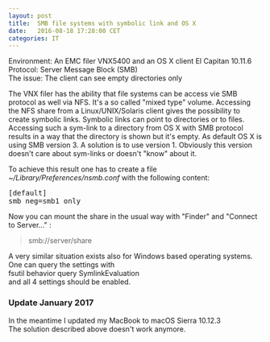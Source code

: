```yaml
---
layout: post
title:  SMB file systems with symbolic link and OS X
date:   2016-08-18 17:28:00 CET
categories: IT 
---
```


Environment: An EMC filer VNX5400 and an OS X client El Capitan 10.11.6 <br>
Protocol: Server Message Block (SMB) <br>
The issue: The client can see empty directories only

The VNX filer has the ability that file systems can be access vie SMB protocol as well via NFS. It's a so called "mixed type" volume. Accessing the NFS share from a Linux/UNIX/Solaris client gives the possibility to create symbolic links. Symbolic links can point to directories or to files. Accessing such a sym-link to a directory from OS X with SMB protocol results in a way that the directory is shown but it's empty. As default OS X is using SMB version 3. A solution is to use version 1. Obviously this version doesn't care about sym-links or doesn't "know" about it. 

To achieve this result one has to create a file _~/Library/Preferences/nsmb.conf_ with the following content:

<pre>
[default]
smb_neg=smb1_only
</pre>

Now you can mount the share in the usual way with "Finder" and "Connect to Server..." : 

> smb://server/share 

A very similar situation exists also for Windows based operating systems. One can query the settings with <br>
  fsutil behavior query SymlinkEvaluation <br> 
and all 4 settings should be enabled. 

### Update January 2017 

In the meantime I updated my MacBook to macOS Sierra 10.12.3   
The solution described above doesn't work anymore. 

